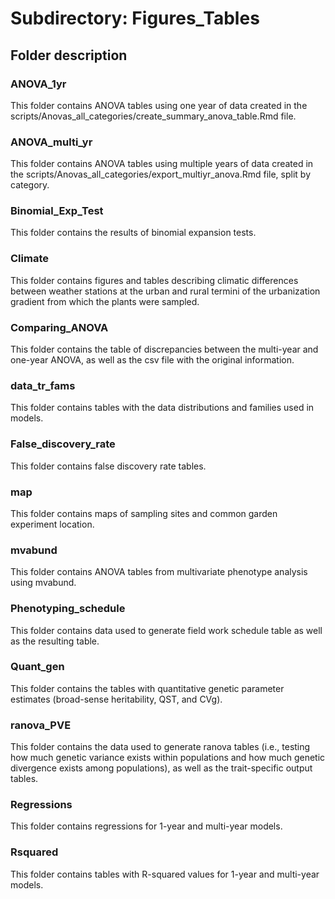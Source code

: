 # Subdirectory: Figures_Tables

## Folder description

### ANOVA_1yr

This folder contains ANOVA tables using one year of data created in the scripts/Anovas_all_categories/create_summary_anova_table.Rmd file.

### ANOVA_multi_yr

This folder contains ANOVA tables using multiple years of data created in the scripts/Anovas_all_categories/export_multiyr_anova.Rmd file, split by category.

### Binomial_Exp_Test

This folder contains the results of binomial expansion tests.

### Climate

This folder contains figures and tables describing climatic differences between weather stations at the urban and rural termini of the urbanization gradient from which the plants were sampled.

### Comparing_ANOVA

This folder contains the table of discrepancies between the multi-year and one-year ANOVA, as well as the csv file with the original information.

### data_tr_fams

This folder contains tables with the data distributions and families used in models.

### False_discovery_rate

This folder contains false discovery rate tables.

### map

This folder contains maps of sampling sites and common garden experiment location.

### mvabund

This folder contains ANOVA tables from multivariate phenotype analysis using mvabund.

### Phenotyping_schedule

This folder contains data used to generate field work schedule table as well as the resulting table.

### Quant_gen

This folder contains the tables with quantitative genetic parameter estimates (broad-sense heritability, QST, and CVg).

### ranova_PVE

This folder contains the data used to generate ranova tables (i.e., testing how much genetic variance exists within populations and how much genetic divergence exists among populations), as well as the trait-specific output tables.

### Regressions

This folder contains regressions for 1-year and multi-year models.

### Rsquared

This folder contains tables with R-squared values for 1-year and multi-year models.